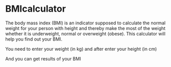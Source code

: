 # BMIcalculator

The body mass index (BMI) is an indicator supposed to calculate the normal weight for your person with height and thereby make the most of the weight whether it is underweight, normal or overweight (obese). This calculator will help you find out your BMI.

You need to enter your weight (in kg) and after enter your height (in cm)

And you can get results of your BMI
